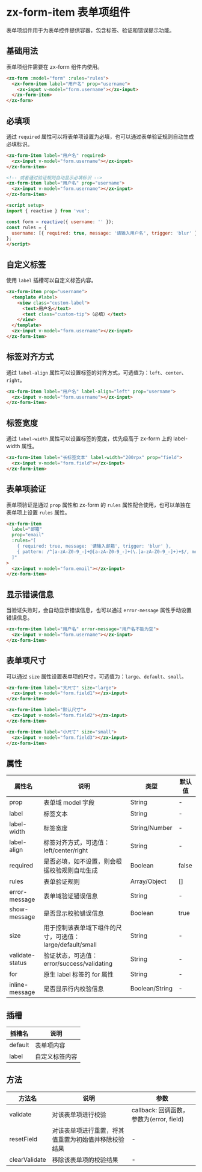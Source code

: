 # zx-form-item 表单项组件

表单项组件用于为表单控件提供容器，包含标签、验证和错误提示功能。

## 基础用法

表单项组件需要在 zx-form 组件内使用。

```html
<zx-form :model="form" :rules="rules">
  <zx-form-item label="用户名" prop="username">
    <zx-input v-model="form.username"></zx-input>
  </zx-form-item>
</zx-form>
```

## 必填项

通过 `required` 属性可以将表单项设置为必填，也可以通过表单验证规则自动生成必填标识。

```html
<zx-form-item label="用户名" required>
  <zx-input v-model="form.username"></zx-input>
</zx-form-item>

<!-- 或者通过验证规则自动显示必填标识 -->
<zx-form-item label="用户名" prop="username">
  <zx-input v-model="form.username"></zx-input>
</zx-form-item>

<script setup>
import { reactive } from 'vue';

const form = reactive({ username: '' });
const rules = {
  username: [{ required: true, message: '请输入用户名', trigger: 'blur' }]
};
</script>
```

## 自定义标签

使用 `label` 插槽可以自定义标签内容。

```html
<zx-form-item prop="username">
  <template #label>
    <view class="custom-label">
      <text>用户名</text>
      <text class="custom-tip">（必填）</text>
    </view>
  </template>
  <zx-input v-model="form.username"></zx-input>
</zx-form-item>
```

## 标签对齐方式

通过 `label-align` 属性可以设置标签的对齐方式，可选值为：`left`、`center`、`right`。

```html
<zx-form-item label="用户名" label-align="left" prop="username">
  <zx-input v-model="form.username"></zx-input>
</zx-form-item>
```

## 标签宽度

通过 `label-width` 属性可以设置标签的宽度，优先级高于 zx-form 上的 label-width 属性。

```html
<zx-form-item label="长标签文本" label-width="200rpx" prop="field">
  <zx-input v-model="form.field"></zx-input>
</zx-form-item>
```

## 表单项验证

表单项验证是通过 `prop` 属性和 zx-form 的 `rules` 属性配合使用，也可以单独在表单项上设置 `rules` 属性。

```html
<zx-form-item 
  label="邮箱" 
  prop="email" 
  :rules="[
    { required: true, message: '请输入邮箱', trigger: 'blur' },
    { pattern: /^[a-zA-Z0-9_-]+@[a-zA-Z0-9_-]+(\.[a-zA-Z0-9_-]+)+$/, message: '邮箱格式不正确', trigger: 'blur' }
  ]"
>
  <zx-input v-model="form.email"></zx-input>
</zx-form-item>
```

## 显示错误信息

当验证失败时，会自动显示错误信息，也可以通过 `error-message` 属性手动设置错误信息。

```html
<zx-form-item label="用户名" error-message="用户名不能为空">
  <zx-input v-model="form.username"></zx-input>
</zx-form-item>
```

## 表单项尺寸

可以通过 `size` 属性设置表单项的尺寸，可选值为：`large`、`default`、`small`。

```html
<zx-form-item label="大尺寸" size="large">
  <zx-input v-model="form.field1"></zx-input>
</zx-form-item>

<zx-form-item label="默认尺寸">
  <zx-input v-model="form.field2"></zx-input>
</zx-form-item>

<zx-form-item label="小尺寸" size="small">
  <zx-input v-model="form.field3"></zx-input>
</zx-form-item>
```

## 属性

| 属性名 | 说明 | 类型 | 默认值 |
| --- | --- | --- | --- |
| prop | 表单域 model 字段 | String | - |
| label | 标签文本 | String | - |
| label-width | 标签宽度 | String/Number | - |
| label-align | 标签对齐方式，可选值：left/center/right | String | - |
| required | 是否必填，如不设置，则会根据校验规则自动生成 | Boolean | false |
| rules | 表单验证规则 | Array/Object | [] |
| error-message | 表单域验证错误信息 | String | - |
| show-message | 是否显示校验错误信息 | Boolean | true |
| size | 用于控制该表单域下组件的尺寸，可选值：large/default/small | String | - |
| validate-status | 验证状态，可选值：error/success/validating | String | - |
| for | 原生 label 标签的 for 属性 | String | - |
| inline-message | 是否显示行内校验信息 | Boolean/String | - |

## 插槽

| 插槽名 | 说明 |
| --- | --- |
| default | 表单项内容 |
| label | 自定义标签内容 |

## 方法

| 方法名 | 说明 | 参数 |
| --- | --- | --- |
| validate | 对该表单项进行校验 | callback: 回调函数，参数为(error, field) |
| resetField | 对该表单项进行重置，将其值重置为初始值并移除校验结果 | - |
| clearValidate | 移除该表单项的校验结果 | - |
